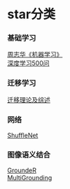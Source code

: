 # star分类
<a href="" target="_blank"></a>  
### 基础学习
<a href="https://github.com/Vay-keen/Machine-learning-learning-notes" target="_blank">周志华《机器学习》</a>  
<a href="https://github.com/scutan90/DeepLearning-500-questions" target="_blank">深度学习500问</a>  
### 迁移学习
<a href="https://github.com/jindongwang/transferlearning" target="_blank">迁移理论及综述</a>  
### 网络
<a href="https://github.com/jaxony/ShuffleNet" target="_blank">ShuffleNet</a>  
### 图像语义结合
<a href="https://github.com/acambray/GroundeR-PyTorch" target="_blank">GroundeR</a>  
<a href="https://github.com/hassanhub/MultiGrounding" target="_blank">MultiGrounding</a>  